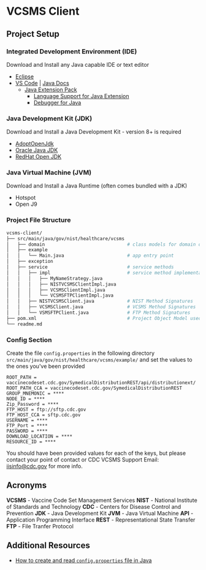# VCSMS Client

## Project Setup

###  Integrated Development Environment (IDE)

Download and Install any Java capable IDE or text editor

* [Eclipse](https://www.eclipse.org/downloads/)
* [VS Code](https://code.visualstudio.com/) | [Java Docs](https://code.visualstudio.com/docs/languages/java)
  * [Java Extension Pack](https://marketplace.visualstudio.com/items?itemName=vscjava.vscode-java-pack)
    * [Language Support for Java Extension](https://marketplace.visualstudio.com/items?itemName=redhat.java)
    * [Debugger for Java](https://marketplace.visualstudio.com/items?itemName=vscjava.vscode-java-debug)

### Java Development Kit (JDK)

Download and Install a Java Development Kit - version 8+ is required

* [AdoptOpenJdk](https://adoptopenjdk.net/)
* [Oracle Java JDK](https://www.oracle.com/technetwork/java/javase/downloads/jdk8-downloads-2133151.html)
* [RedHat Open JDK](https://developers.redhat.com/products/openjdk/download)

### Java Virtual Machine (JVM)

Download and Install a Java Runtime (often comes bundled with a JDK)

* Hotspot
* Open J9


### Project File Structure

```bash
vcsms-client/
├── src/main/java/gov/nist/healthcare/vcsms
│   ├── domain                              # class models for domain objects
│   ├── example
│   │   └── Main.java                       # app entry point
│   ├── exception
│   ├── service                             # service methods
│   │   ├── impl                            # service method implementations
│   │   │   ├── MyNameStrategy.java
│   │   │   ├── NISTVCSMSClientImpl.java
│   │   │   ├── VCSMSClientImpl.java
│   │   │   └── VCSMSFTPClientImpl.java
│   │   ├── NISTVCSMSClient.java            # NIST Method Signatures
│   │   ├── VCSMSClient.java                # VCSMS Method Signatures
│   │   └── VSMSFTPClient.java              # FTP Method Signatures
├── pom.xml                                 # Project Object Model used by Maven to build the project
└── readme.md
```

### Config Section

Create the file `config.properties` in the following directory `src/main/java/gov/nist/healthcare/vcsms/example/` and set the values to the ones you've been provided

```
ROOT_PATH = vaccinecodeset.cdc.gov/SymedicalDistributionREST/api/distributionext/
ROOT_PATH_CCA = vaccinecodeset.cdc.gov/SymedicalDistributionREST
GROUP_MNEMONIC = ****
NODE_ID = ****
Zip_Password = ****
FTP_HOST = ftp://sftp.cdc.gov
FTP_HOST_CCA = sftp.cdc.gov
USERNAME = ****
FTP_Port = ****
PASSWORD = ****
DOWNLOAD_LOCATION = ****
RESOURCE_ID = ****
```

You should have been provided values for each of the keys, but please contact your point of contact or CDC VCSMS Support Email: [iisinfo@cdc.gov](mailto:iisinfo@cdc.gov) for more info.

## Acronyms

**VCSMS** - Vaccine Code Set Management Services
**NIST** - National Institute of Standards and Technology
**CDC** - Centers for Disease Control and Prevention
**JDK** - Java Development Kit
**JVM** - Java Virtual Machine
**API** - Application Programming Interface
**REST** - Representational State Transfer
**FTP** - File Tranfer Protocol


## Additional Resources

* [How to create and read `config.properties` file in Java](https://medium.com/@sonaldwivedi/how-to-read-config-properties-file-in-java-6a501dc96b25)
